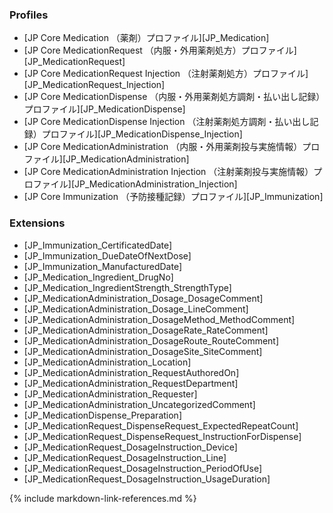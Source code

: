 ### Profiles
* [JP Core Medication （薬剤）プロファイル][JP_Medication]
* [JP Core MedicationRequest （内服・外用薬剤処方）プロファイル][JP_MedicationRequest]
* [JP Core MedicationRequest Injection （注射薬剤処方）プロファイル][JP_MedicationRequest_Injection]
* [JP Core MedicationDispense （内服・外用薬剤処方調剤・払い出し記録）プロファイル][JP_MedicationDispense]
* [JP Core MedicationDispense Injection （注射薬剤処方調剤・払い出し記録）プロファイル][JP_MedicationDispense_Injection]
* [JP Core MedicationAdministration （内服・外用薬剤投与実施情報）プロファイル][JP_MedicationAdministration]
* [JP Core MedicationAdministration Injection （注射薬剤投与実施情報）プロファイル][JP_MedicationAdministration_Injection]
* [JP Core Immunization （予防接種記録）プロファイル][JP_Immunization]

### Extensions
* [JP_Immunization_CertificatedDate]
* [JP_Immunization_DueDateOfNextDose]
* [JP_Immunization_ManufacturedDate]
* [JP_Medication_Ingredient_DrugNo]
* [JP_Medication_IngredientStrength_StrengthType]
* [JP_MedicationAdministration_Dosage_DosageComment]
* [JP_MedicationAdministration_Dosage_LineComment]
* [JP_MedicationAdministration_DosageMethod_MethodComment]
* [JP_MedicationAdministration_DosageRate_RateComment]
* [JP_MedicationAdministration_DosageRoute_RouteComment]
* [JP_MedicationAdministration_DosageSite_SiteComment]
* [JP_MedicationAdministration_Location]
* [JP_MedicationAdministration_RequestAuthoredOn]
* [JP_MedicationAdministration_RequestDepartment]
* [JP_MedicationAdministration_Requester]
* [JP_MedicationAdministration_UncategorizedComment]
* [JP_MedicationDispense_Preparation]
* [JP_MedicationRequest_DispenseRequest_ExpectedRepeatCount]
* [JP_MedicationRequest_DispenseRequest_InstructionForDispense]
* [JP_MedicationRequest_DosageInstruction_Device]
* [JP_MedicationRequest_DosageInstruction_Line]
* [JP_MedicationRequest_DosageInstruction_PeriodOfUse]
* [JP_MedicationRequest_DosageInstruction_UsageDuration]

{% include markdown-link-references.md %}